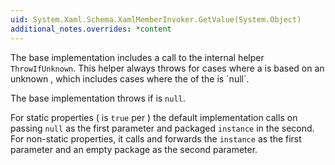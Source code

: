 ```yaml
---
uid: System.Xaml.Schema.XamlMemberInvoker.GetValue(System.Object)
additional_notes.overrides: *content
---
```


<p>The base implementation includes a call to the internal helper <code>ThrowIfUnknown</code>. This helper always throws for cases where a <xref href="System.Xaml.Schema.XamlMemberInvoker"></xref> is based on an unknown <xref href="System.Xaml.XamlMember"></xref>, which includes cases where the <xref href="System.Xaml.XamlMember.UnderlyingMember"></xref> of the <xref href="System.Xaml.XamlMember"></xref> is `null`.  
  
 The base implementation throws if <xref href="System.Xaml.Schema.XamlMemberInvoker.UnderlyingGetter"></xref> is `null`.  
  
 For static properties (<xref href="System.Reflection.MethodBase.IsStatic"></xref> is `true` per <xref href="System.Xaml.Schema.XamlMemberInvoker.UnderlyingGetter"></xref>) the default implementation calls <xref href="System.Reflection.MethodBase.Invoke(System.Object,System.Object[])"></xref> on <xref href="System.Xaml.Schema.XamlMemberInvoker.UnderlyingGetter"></xref> passing `null` as the first parameter and packaged <code>instance</code> in the second. For non-static properties, it calls <xref href="System.Reflection.MethodBase.Invoke(System.Object,System.Object[])"></xref> and forwards the <code>instance</code> as the first parameter and an empty package as the second parameter.</p>


